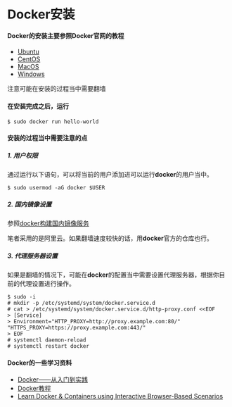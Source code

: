 # Docker安装

#### Docker的安装主要参照Docker官网的教程

* [Ubuntu](<https://docs.docker.com/install/linux/docker-ce/ubuntu/>)
* [CentOS](<https://docs.docker.com/install/linux/docker-ce/centos/>)
* [MacOS](<https://docs.docker.com/docker-for-mac/install/>)
* [Windows](<https://docs.docker.com/docker-for-windows/>)

注意可能在安装的过程当中需要翻墙



#### 在安装完成之后，运行

```shell
$ sudo docker run hello-world
```



#### 安装的过程当中需要注意的点

##### 1. 用户权限

通过运行以下语句，可以将当前的用户添加进可以运行**docker**的用户当中。

```shell
$ sudo usermod -aG docker $USER
```

##### 2. 国内镜像设置

参照[docker构建国内镜像服务](<https://blog.csdn.net/xxb249/article/details/79469534>)

笔者采用的是阿里云。如果翻墙速度较快的话，用**docker**官方的仓库也行。

##### 3. 代理服务器设置

如果是翻墙的情况下，可能在**docker**的配置当中需要设置代理服务器，根据你目前的代理设置进行操作。

```shell
$ sudo -i
# mkdir -p /etc/systemd/system/docker.service.d
# cat > /etc/systemd/system/docker.service.d/http-proxy.conf <<EOF
> [Service]
> Environment="HTTP_PROXY=http://proxy.example.com:80/" "HTTPS_PROXY=https://proxy.example.com:443/"
> EOF
# systemctl daemon-reload
# systemctl restart docker
```



#### Docker的一些学习资料

* [Docker——从入门到实践](<https://yeasy.gitbooks.io/docker_practice/>)
* [Docker教程](<https://www.w3cschool.cn/docker/>)
* [Learn Docker & Containers using Interactive Browser-Based Scenarios](<https://www.katacoda.com/courses/docker>)

